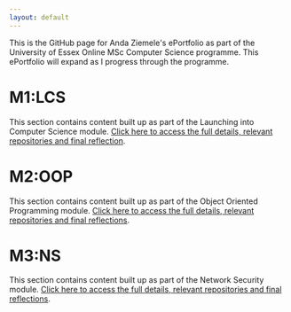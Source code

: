 ```yaml
---
layout: default
---
```


This is the GitHub page for Anda Ziemele's ePortfolio as part of the University of Essex Online MSc Computer 
Science programme. This ePortfolio will expand as I progress through the programme.  

# M1:LCS

This section contains content built up as part of the Launching into Computer Science module.
[Click here to access the full details, relevant repositories and final reflection](./lcs.html).

# M2:OOP

This section contains content built up as part of the Object Oriented Programming module.
[Click here to access the full details, relevant repositories and final reflections](./oop.html).

# M3:NS

This section contains content built up as part of the Network Security module.
[Click here to access the full details, relevant repositories and final reflections](./ns.html).